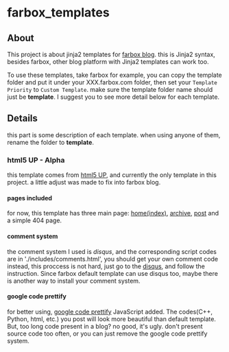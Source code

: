 farbox_templates
================


About
-----
This project is about jinja2 templates for [farbox blog](http://yih.farbox.com). 
this is Jinja2 syntax, besides farbox, other blog platform with Jinja2 templates can work too.

To use these templates, take farbox for example, you can copy the template folder and put it under your XXX.farbox.com folder, then set your `Template Priority` to `Custom Template`. make sure the template folder name should just be **template**. I suggest you to see more detail below for each template.

Details
-------
this part is some description of each template. when using anyone of them, rename the folder to **template**.

### html5 UP - Alpha
this template comes from [html5 UP](http://html5up.net/), and currently the only template in this project. a little adjust was made to fix into farbox blog.

#### pages included
for now, this template has three main page: [home(index)](http://yih.farbox.com), [archive](http://yih.farbox.com/archive), [post](http://yih.farbox.com/post/2014-11-17) and a simple 404 page.

#### comment system
the comment system I used is *disqus*, and the corresponding script codes are in './includes/comments.html', you should get your own comment code instead, this proccess is not hard, just go to the [disqus](http://disqus.com), and follow the instruction. Since farbox default template can use disqus too, maybe there is another way to install your comment system.

#### google code prettify
for better using, [google code prettify](https://code.google.com/p/google-code-prettify/wiki/GettingStarted) JavaScript added. 
The codes(C++, Python, html, etc.) you post will look more beautiful than default template. But, too long code present in a blog? no good, it's ugly. don't present source code too often, or you can just remove the google code prettify system.